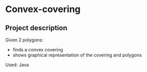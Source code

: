 # Convex-covering

Project description
-----------------
Given 2 polygons:
- finds a convex covering
- shows graphical representation of the covering and polygons

Used: Java
